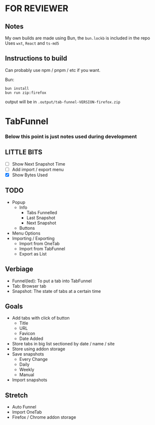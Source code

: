 # FOR REVIEWER

## Notes

My own builds are made using Bun, the `bun.lockb` is included in the repo
Uses `wxt`, `React` and `ts-md5`

## Instructions to build

Can probably use npm / pnpm / etc if you want.

Bun:

```
bun install
bun run zip:firefox
```

output will be in `.output/tab-funnel-VERSION-firefox.zip`

# TabFunnel

### Below this point is just notes used during development

## LITTLE BITS

- [ ] Show Next Snapshot Time
- [ ] Add import / export menu
- [x] Show Bytes Used

## TODO

- Popup
  - Info
    - Tabs Funnelled
    - Last Snapshot
    - Next Snapshot
  - Buttons
- Menu Options
- Importing / Exporting
  - Import from OneTab
  - Import from TabFunnel
  - Export as List

## Verbiage

- Funnel(led): To put a tab into TabFunnel
- Tab: Browser tab
- Snapshot: The state of tabs at a certain time

## Goals

- Add tabs with click of button
  - Title
  - URL
  - Favicon
  - Date Added
- Store tabs in big list sectioned by date / name / site
- Store using addon storage
- Save snapshots
  - Every Change
  - Daily
  - Weekly
  - Manual
- Import snapshots

## Stretch

- Auto Funnel
- Import OneTab
- Firefox / Chrome addon storage
